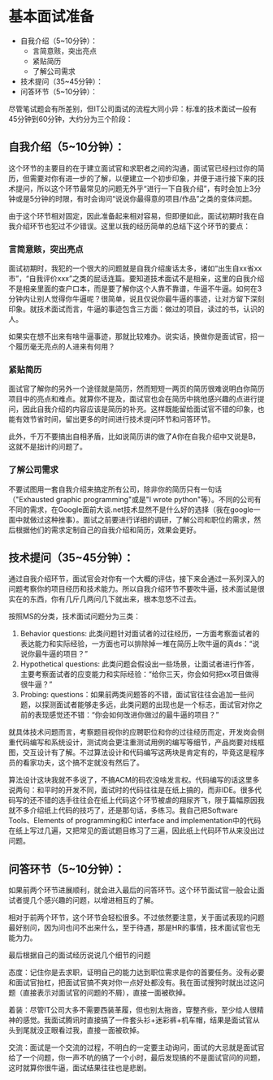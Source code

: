 # 基本面试准备

<!-- MarkdownTOC -->

- 自我介绍（5~10分钟）：
    - 言简意赅，突出亮点
    - 紧贴简历
    - 了解公司需求
- 技术提问（35~45分钟）：
- 问答环节（5~10分钟）：

<!-- /MarkdownTOC -->


尽管笔试题会有所差别，但IT公司面试的流程大同小异：标准的技术面试一般有45分钟到60分钟，大约分为三个阶段：

## 自我介绍（5~10分钟）：

这个环节的主要目的在于建立面试官和求职者之间的沟通，面试官已经扫过你的简历，但需要对你有进一步的了解，以便建立一个初步印象，并便于进行接下来的技术提问，所以这个环节最常见的问题无外乎“进行一下自我介绍”，有时会加上3分钟或是5分钟的时限，有时会询问“说说你最得意的项目/作品”之类的变体问题。

由于这个环节相对固定，因此准备起来相对容易，但即便如此，面试初期时我在自我介绍环节也犯过不少错误。这里以我的经历简单的总结下这个环节的要点：

### 言简意赅，突出亮点

面试初期时，我犯的一个很大的问题就是自我介绍废话太多，诸如“出生自xx省xx市”，“自我评价xxx”之类的屁话连篇。要知道技术面试不是相亲，这里的自我介绍不是相亲里面的查户口本，而是要了解你这个人靠不靠谱，牛逼不牛逼。如何在3分钟内让别人觉得你牛逼呢？很简单，说且仅说你最牛逼的事迹，让对方留下深刻印象。就技术面试而言，牛逼的事迹包含三方面：做过的项目，读过的书，认识的人。

如果实在想不出来有啥牛逼事迹，那就比较难办。说实话，换做你是面试官，招一个履历毫无亮点的人进来有何用？

### 紧贴简历

面试官了解你的另外一个途径就是简历，然而短短一两页的简历很难说明白你简历项目中的亮点和难点。就算你不提及，面试官也会在简历中挑他感兴趣的点进行提问，因此自我介绍的内容应该是简历的补充。这样既能留给面试官不错的印象，也能有效节省时间，留出更多的时间进行技术提问环节和问答环节。

此外，千万不要搞出自相矛盾，比如说简历讲的做了A你在自我介绍中又说是B，这就不是拙计的问题了。

### 了解公司需求

不要试图用一套自我介绍来搞定所有公司，除非你的简历只有一句话（"Exhausted graphic programming"或是"I wrote python"等）。不同的公司有不同的需求，在Google面前大谈.net技术显然不是什么好的选择（我在google一面中就做过这种挫事）。面试之前要进行详细的调研，了解公司和职位的需求，然后根据他们的需求定制自己的自我介绍和简历，效果会更好。

## 技术提问（35~45分钟）：

通过自我介绍环节，面试官会对你有一个大概的评估，接下来会通过一系列深入的问题考察你的项目经历和技术能力。所以自我介绍环节不要吹牛逼，技术面试是很实在的东西，你有几斤几两问几下就出来，根本忽悠不过去。

按照MS的分类，技术面试问题分为三类：

1. Behavior questions: 此类问题针对面试者的过往经历，一方面考察面试者的表达能力和实际经验，一方面也可以排除掉一堆在简历上吹牛逼的真ds：“说说你最牛逼的项目？”
2. Hypothetical questions: 此类问题会假设出一些场景，让面试者进行作答，主要考察面试者的应变能力和实际经验：“给你三天，你会如何把xx项目做得很牛逼？”
3. Probing: questions：如果前两类问题答的不错，面试官往往会追加一些问题，以探测面试者能够走多远，此类问题的出现也是一个标志，面试官对你之前的表现感觉还不错：“你会如何改进你做过的最牛逼的项目？”

就具体技术问题而言，考察题目视你的应聘职位和你的过往经历而定，开发岗会侧重代码编写和系统设计，测试岗会更注重测试用例的编写等细节，产品岗要对线框图，交互设计有了解。不过算法设计和代码编写这两块是肯定有的，毕竟这是程序员的看家功夫，这个搞不定就没有然后了。

算法设计这块我就不多说了，不搞ACM的码农没啥发言权。代码编写的话这里多说两句：和平时的开发不同，面试时的代码往往是在纸上搞的，而非IDE。很多代码写的还不错的选手往往会在纸上代码这个环节被虐的翔尿齐飞，限于篇幅原因我就不多介绍纸上代码的技巧了，还是那句话，多练习。我自己把Software Tools、Elements of programming和C interface and implementation中的代码在纸上写过几遍，又把常见的面试题目练习了三遍，因此纸上代码环节从来没出过问题。

## 问答环节（5~10分钟）：

如果前两个环节进展顺利，就会进入最后的问答环节。这个环节面试官一般会让面试者提几个感兴趣的问题，以增进相互的了解。

相对于前两个环节，这个环节会轻松很多。不过依然要注意，关于面试表现的问题最好别问，因为问也问不出来什么，至于待遇，那是HR的事情，技术面试官也无能为力。

最后根据自己的面试经历说说几个细节的问题

态度：记住你是去求职，证明自己的能力达到职位需求是你的首要任务。没有必要和面试官抬杠，把面试官搞不爽对你一点好处都没有。我在面试搜狗时就出过这问题（直接表示对面试官的问题的不屑），直接一面被砍掉。

着装：尽管IT公司大多不需要西装革履，但也别太拖沓，穿整齐些，至少给人很精神的感觉。我面试腾讯时直接搞了一件套头衫+迷彩裤+机车帽，结果是面试官从头到尾就没正眼看过我，直接一面被砍掉。

交流：面试是一个交流的过程，不明白的一定要主动询问，面试的大忌就是面试官给了一个问题，你一声不吭的搞了一个小时，最后发现搞的不是面试官问的问题，这时就算你很牛逼，面试结果往往也是悲剧。

